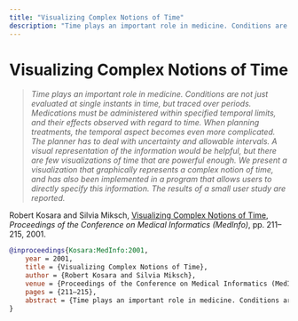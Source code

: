 ```yaml
---
title: "Visualizing Complex Notions of Time"
description: "Time plays an important role in medicine. Conditions are not just evaluated at single instants in time, but traced over periods. Medications must be administered within specified temporal limits, and their effects observed with regard to time. When planning treatments, the temporal aspect becomes even more complicated. The planner has to deal with uncertainty and allowable intervals. A visual representation of the information would be helpful, but there are few visualizations of time that are powerful enough. We present a visualization that graphically represents a complex notion of time, and has also been implemented in a program that allows users to directly specify this information. The results of a small user study are reported."
---
```


# Visualizing Complex Notions of Time

> _Time plays an important role in medicine. Conditions are not just evaluated at single instants in time, but traced over periods. Medications must be administered within specified temporal limits, and their effects observed with regard to time. When planning treatments, the temporal aspect becomes even more complicated. The planner has to deal with uncertainty and allowable intervals. A visual representation of the information would be helpful, but there are few visualizations of time that are powerful enough. We present a visualization that graphically represents a complex notion of time, and has also been implemented in a program that allows users to directly specify this information. The results of a small user study are reported._

Robert Kosara and Silvia Miksch, <a href="https://media.eagereyes.org/papers/2001/Kosara-MedInfo-2001.pdf" target="_blank">Visualizing Complex Notions of Time</a>, _Proceedings of the Conference on Medical Informatics (MedInfo)_, pp. 211–215, 2001.


```bibtex
@inproceedings{Kosara:MedInfo:2001,
	year = 2001,
	title = {Visualizing Complex Notions of Time},
	author = {Robert Kosara and Silvia Miksch},
	venue = {Proceedings of the Conference on Medical Informatics (MedInfo)},
	pages = {211–215},
	abstract = {Time plays an important role in medicine. Conditions are not just evaluated at single instants in time, but traced over periods. Medications must be administered within specified temporal limits, and their effects observed with regard to time. When planning treatments, the temporal aspect becomes even more complicated. The planner has to deal with uncertainty and allowable intervals. A visual representation of the information would be helpful, but there are few visualizations of time that are powerful enough. We present a visualization that graphically represents a complex notion of time, and has also been implemented in a program that allows users to directly specify this information. The results of a small user study are reported.},
}
```


